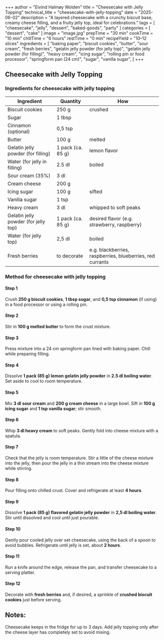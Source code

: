 +++
author = "Eivind Halmøy Wolden"
title = "Cheesecake with Jelly Topping"
technical_title = "cheesecake-with-jelly-topping"
date = "2025-06-02"
description = "A layered cheesecake with a crunchy biscuit base, creamy cheese filling, and a fruity jelly top, ideal for celebrations."
tags = [
    "cheesecake",
    "jelly",
    "dessert",
    "baked-goods",
    "party"
]
categories = [
    "dessert",
    "cake"
]
image = "image.jpg"
prepTime = "30 min"
cookTime = "10 min"
chillTime = "6 hours"
restTime = "0 min"
recipeYield = "10–12 slices"
ingredients = [
    "baking paper",
    "biscuit cookies",
    "butter",
    "sour cream",
    "fresh berries",
    "gelatin jelly powder (for jelly top)",
    "gelatin jelly powder (for filling)",
    "heavy cream",
    "icing sugar",
    "rolling pin or food processor",
    "springform pan (24 cm)",
    "sugar",
    "vanilla sugar",
]
+++

## Cheesecake with Jelly Topping

### Ingredients for cheesecake with jelly topping

Ingredient | Quantity | How
---|---|---
Biscuit cookies | 250 g | crushed
Sugar | 1 tbsp | 
Cinnamon (optional) | 0,5 tsp | 
Butter | 100 g | melted
Gelatin jelly powder (for filling) | 1 pack (ca. 85 g) | lemon flavor
Water (for jelly in filling) | 2.5 dl | boiled
Sour cream (35%) | 3 dl | 
Cream cheese | 200 g | 
Icing sugar | 100 g | sifted
Vanilla sugar | 1 tsp | 
Heavy cream | 3 dl | whipped to soft peaks
Gelatin jelly powder (for jelly top) | 1 pack (ca. 85 g) | desired flavor (e.g. strawberry, raspberry)
Water (for jelly top) | 2,5 dl | boiled
Fresh berries | to decorate | e.g. blackberries, raspberries, blueberries, red currants

### Method for cheesecake with jelly topping

#### Step 1
Crush **250 g biscuit cookies**, **1 tbsp sugar**, and **0,5 tsp cinnamon** (if using) in a food processor or using a rolling pin.

#### Step 2
Stir in **100 g melted butter** to form the crust mixture.

#### Step 3
Press mixture into a 24 cm springform pan lined with baking paper. Chill while preparing filling.

#### Step 4
Dissolve **1 pack (85 g) lemon gelatin jelly powder** in **2.5 dl boiling water**. Set aside to cool to room temperature.

#### Step 5
Mix **3 dl sour cream** and **200 g cream cheese** in a large bowl. Sift in **100 g icing sugar** and **1 tsp vanilla sugar**; stir smooth.

#### Step 6
Whip **3 dl heavy cream** to soft peaks. Gently fold into cheese mixture with a spatula.

#### Step 7
Check that the jelly is room temperature. Stir a little of the cheese mixture into the jelly, then pour the jelly in a thin stream into the cheese mixture while stirring.

#### Step 8
Pour filling onto chilled crust. Cover and refrigerate at least **4 hours**.

#### Step 9
Dissolve **1 pack (85 g) flavored gelatin jelly powder** in **2,5 dl boiling water**. Stir until dissolved and cool until just pourable.

#### Step 10
Gently pour cooled jelly over set cheesecake, using the back of a spoon to avoid bubbles. Refrigerate until jelly is set, about **2 hours**.

#### Step 11
Run a knife around the edge, release the pan, and transfer cheesecake to a serving platter.

#### Step 12
Decorate with **fresh berries** and, if desired, a sprinkle of **crushed biscuit cookies** just before serving.

## Notes:
Cheesecake keeps in the fridge for up to 3 days. Add jelly topping only after the cheese layer has completely set to avoid mixing. 